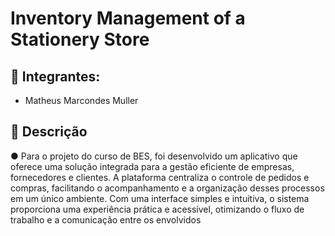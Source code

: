 
# Inventory Management of a Stationery Store

## 👤 Integrantes: 
- Matheus Marcondes Muller

## 📖 Descrição
●	Para o projeto do curso de BES, foi desenvolvido um aplicativo que oferece uma solução integrada para a gestão eficiente de empresas, fornecedores e clientes. A plataforma centraliza o controle de pedidos e compras, facilitando o acompanhamento e a organização desses processos em um único ambiente. Com uma interface simples e intuitiva, o sistema proporciona uma experiência prática e acessível, otimizando o fluxo de trabalho e a comunicação entre os envolvidos
